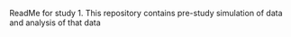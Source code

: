 ReadMe for study 1.
This repository contains pre-study simulation of data and analysis of that data
